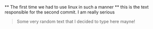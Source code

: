 ** The first time we had to use linux in such a manner **
this is the text responsible for the second commit. I am really serious

> Some very random text that I decided to type here mayne!
